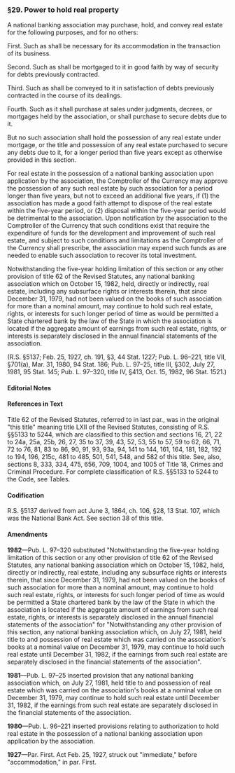 ### §29. Power to hold real property ###

A national banking association may purchase, hold, and convey real estate for the following purposes, and for no others:

First. Such as shall be necessary for its accommodation in the transaction of its business.

Second. Such as shall be mortgaged to it in good faith by way of security for debts previously contracted.

Third. Such as shall be conveyed to it in satisfaction of debts previously contracted in the course of its dealings.

Fourth. Such as it shall purchase at sales under judgments, decrees, or mortgages held by the association, or shall purchase to secure debts due to it.

But no such association shall hold the possession of any real estate under mortgage, or the title and possession of any real estate purchased to secure any debts due to it, for a longer period than five years except as otherwise provided in this section.

For real estate in the possession of a national banking association upon application by the association, the Comptroller of the Currency may approve the possession of any such real estate by such association for a period longer than five years, but not to exceed an additional five years, if (1) the association has made a good faith attempt to dispose of the real estate within the five-year period, or (2) disposal within the five-year period would be detrimental to the association. Upon notification by the association to the Comptroller of the Currency that such conditions exist that require the expenditure of funds for the development and improvement of such real estate, and subject to such conditions and limitations as the Comptroller of the Currency shall prescribe, the association may expend such funds as are needed to enable such association to recover its total investment.

Notwithstanding the five-year holding limitation of this section or any other provision of title 62 of the Revised Statutes, any national banking association which on October 15, 1982, held, directly or indirectly, real estate, including any subsurface rights or interests therein, that since December 31, 1979, had not been valued on the books of such association for more than a nominal amount, may continue to hold such real estate, rights, or interests for such longer period of time as would be permitted a State chartered bank by the law of the State in which the association is located if the aggregate amount of earnings from such real estate, rights, or interests is separately disclosed in the annual financial statements of the association.

(R.S. §5137; Feb. 25, 1927, ch. 191, §3, 44 Stat. 1227; Pub. L. 96–221, title VII, §701(a), Mar. 31, 1980, 94 Stat. 186; Pub. L. 97–25, title III, §302, July 27, 1981, 95 Stat. 145; Pub. L. 97–320, title IV, §413, Oct. 15, 1982, 96 Stat. 1521.)

#### **Editorial Notes** ####

#### References in Text ####

Title 62 of the Revised Statutes, referred to in last par., was in the original "this title" meaning title LXII of the Revised Statutes, consisting of R.S. §§5133 to 5244, which are classified to this section and sections 16, 21, 22 to 24a, 25a, 25b, 26, 27, 35 to 37, 39, 43, 52, 53, 55 to 57, 59 to 62, 66, 71, 72 to 76, 81, 83 to 86, 90, 91, 93, 93a, 94, 141 to 144, 161, 164, 181, 182, 192 to 194, 196, 215c, 481 to 485, 501, 541, 548, and 582 of this title. See, also, sections 8, 333, 334, 475, 656, 709, 1004, and 1005 of Title 18, Crimes and Criminal Procedure. For complete classification of R.S. §§5133 to 5244 to the Code, see Tables.

#### Codification ####

R.S. §5137 derived from act June 3, 1864, ch. 106, §28, 13 Stat. 107, which was the National Bank Act. See section 38 of this title.

#### Amendments ####

**1982**—Pub. L. 97–320 substituted "Notwithstanding the five-year holding limitation of this section or any other provision of title 62 of the Revised Statutes, any national banking association which on October 15, 1982, held, directly or indirectly, real estate, including any subsurface rights or interests therein, that since December 31, 1979, had not been valued on the books of such association for more than a nominal amount, may continue to hold such real estate, rights, or interests for such longer period of time as would be permitted a State chartered bank by the law of the State in which the association is located if the aggregate amount of earnings from such real estate, rights, or interests is separately disclosed in the annual financial statements of the association" for "Notwithstanding any other provision of this section, any national banking association which, on July 27, 1981, held title to and possession of real estate which was carried on the association's books at a nominal value on December 31, 1979, may continue to hold such real estate until December 31, 1982, if the earnings from such real estate are separately disclosed in the financial statements of the association".

**1981**—Pub. L. 97–25 inserted provision that any national banking association which, on July 27, 1981, held title to and possession of real estate which was carried on the association's books at a nominal value on December 31, 1979, may continue to hold such real estate until December 31, 1982, if the earnings from such real estate are separately disclosed in the financial statements of the association.

**1980**—Pub. L. 96–221 inserted provisions relating to authorization to hold real estate in the possession of a national banking association upon application by the association.

**1927**—Par. First. Act Feb. 25, 1927, struck out "immediate," before "accommodation," in par. First.